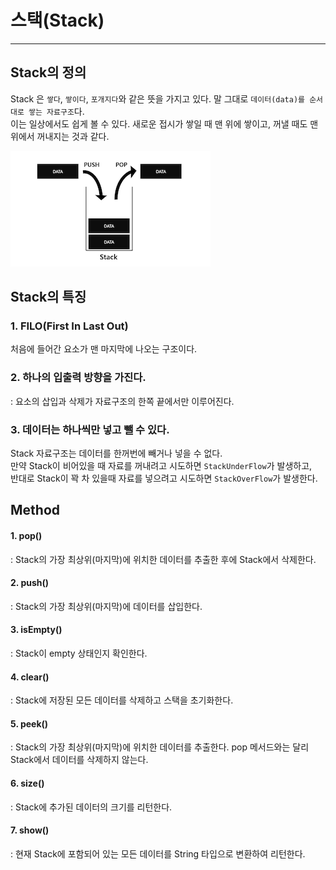 # 스택(Stack)
___
## Stack의 정의
Stack 은 `쌓다`, `쌓이다`, `포개지다`와 같은 뜻을 가지고 있다. 말 그대로 `데이터(data)를 순서대로 쌓는 자료구조`다.  
이는 일상에서도 쉽게 볼 수 있다. 새로운 접시가 쌓일 때 맨 위에 쌓이고, 꺼낼 때도 맨 위에서 꺼내지는 것과 같다.

![](png/stack.png)

## Stack의 특징
### 1. FILO(First In Last Out)  
처음에 들어간 요소가 맨 마지막에 나오는 구조이다.
### 2. 하나의 입출력 방향을 가진다.  
: 요소의 삽입과 삭제가 자료구조의 한쪽 끝에서만 이루어진다.
### 3. 데이터는 하나씩만 넣고 뺄 수 있다.
Stack 자료구조는 데이터를 한꺼번에 빼거나 넣을 수 없다.  
만약 Stack이 비어있을 때 자료를 꺼내려고 시도하면 `StackUnderFlow`가 발생하고,  
반대로 Stack이 꽉 차 있을때 자료를 넣으려고 시도하면 `StackOverFlow`가 발생한다.

## Method
#### 1. pop()
: Stack의 가장 최상위(마지막)에 위치한 데이터를 추출한 후에 Stack에서 삭제한다.
#### 2. push()
: Stack의 가장 최상위(마지막)에 데이터를 삽입한다.
#### 3. isEmpty()
: Stack이 empty 상태인지 확인한다.
#### 4. clear()
: Stack에 저장된 모든 데이터를 삭제하고 스택을 초기화한다.
#### 5. peek()
: Stack의 가장 최상위(마지막)에 위치한 데이터를 추출한다. pop 메서드와는 달리 Stack에서 데이터를 삭제하지 않는다.
#### 6. size()
: Stack에 추가된 데이터의 크기를 리턴한다.
#### 7. show() 
: 현재 Stack에 포함되어 있는 모든 데이터를 String 타입으로 변환하여 리턴한다.


[//]: # (https://cocoon1787.tistory.com/705?category=831125)


